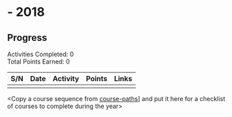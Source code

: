 # <YOUR NAME> - 2018

## Progress

Activities Completed: 0  
Total Points Earned: 0

| S/N | Date     | Activity       | Points | Links |                                                                                
| --- | -------- | -------------- | ------ | ----- |
|     |          |                |        |       | 



<Copy a course sequence from [course-paths](../../course-paths)] and put it here for a checklist of courses to complete during the year>
